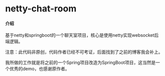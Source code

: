 # netty-chat-room

#### 介绍
基于netty和springboot的一个聊天室项目，核心是使用netty实现websocket后端逻辑。

注意：此代码非原创，代码作者已经不可考证，后面找到了之前的博客我会补上。

我所做的工作就是将之前的一个Spring项目改造为SpringBoot项目，这当然是一个优秀的demo，也感谢原作者。
